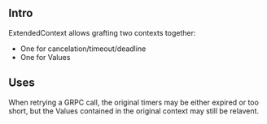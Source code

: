 ## Intro

ExtendedContext allows grafting two contexts together:
* One for cancelation/timeout/deadline
* One for Values

## Uses

When retrying a GRPC call, the original timers may be either expired or too short, but the Values
contained in the original context may still be relavent. 
